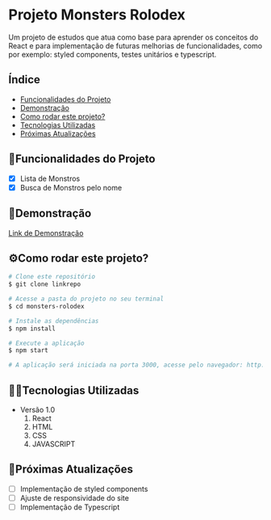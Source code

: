 # Projeto Monsters Rolodex

Um projeto de estudos que atua como base para aprender os conceitos do React e para implementação de futuras melhorias de funcionalidades, como por exemplo: styled components, testes unitários e typescript.

## Índice

- <a href="#funcionalidades">Funcionalidades do Projeto</a>
- <a href="#demonstracao">Demonstração</a>
- <a href="#rodar">Como rodar este projeto?</a>
- <a href="#tecnologias">Tecnologias Utilizadas</a>
- <a href="#passos">Próximas Atualizações</a>

<div id='funcionalidades'/> 

## 📱Funcionalidades do Projeto

- [x] Lista de Monstros
- [x] Busca de Monstros pelo nome

</div>

<div id='demonstracao'/> 

## 👀Demonstração

[Link de Demonstração](https://monsters-rolodex-mfov.netlify.app/)

</div>

<div id='rodar'/> 

## ⚙️Como rodar este projeto?

```bash
# Clone este repositório
$ git clone linkrepo

# Acesse a pasta do projeto no seu terminal
$ cd monsters-rolodex

# Instale as dependências
$ npm install

# Execute a aplicação
$ npm start

# A aplicação será iniciada na porta 3000, acesse pelo navegador: http://localhost:3000

```

</div>

<div id='tecnologias'/> 

## 👨‍💻Tecnologias Utilizadas

- Versão 1.0
  1. React
  2. HTML
  3. CSS
  4. JAVASCRIPT

</div>

<div id='passos'/> 

## 🚀Próximas Atualizações

- [ ] Implementação de styled components
- [ ] Ajuste de responsividade do site
- [ ] Implementação de Typescript

</div>
